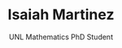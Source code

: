 <div align="center">
  <h1> Isaiah Martinez </h1>
  <p>UNL Mathematics PhD Student</p>
</div>
<div align="left">
  
